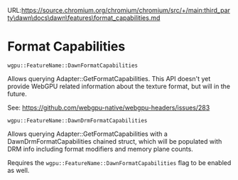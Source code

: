 URL:https://source.chromium.org/chromium/chromium/src/+/main:third_party\dawn\docs\dawn\features\format_capabilities.md
# Format Capabilities

`wgpu::FeatureName::DawnFormatCapabilities`

Allows querying Adapter::GetFormatCapabilities. This API doesn't yet provide WebGPU related
information about the texture format, but will in the future.

See: https://github.com/webgpu-native/webgpu-headers/issues/283

`wgpu::FeatureName::DawnDrmFormatCapabilities`

Allows querying Adapter::GetFormatCapabilities with a DawnDrmFormatCapabilities chained struct, which
will be populated with DRM info including format modifiers and memory plane counts.

Requires the `wgpu::FeatureName::DawnFormatCapabilities` flag to be enabled as well.
